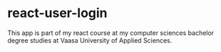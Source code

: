 # react-user-login
This app is part of my react course at my computer sciences bachelor degree studies at Vaasa University of Applied Sciences.
